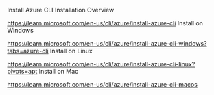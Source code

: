 Install Azure CLI
Installation Overview

https://learn.microsoft.com/en-us/cli/azure/install-azure-cli
Install on Windows

https://learn.microsoft.com/en-us/cli/azure/install-azure-cli-windows?tabs=azure-cli
Install on Linux

https://learn.microsoft.com/en-us/cli/azure/install-azure-cli-linux?pivots=apt
Install on Mac

https://learn.microsoft.com/en-us/cli/azure/install-azure-cli-macos
